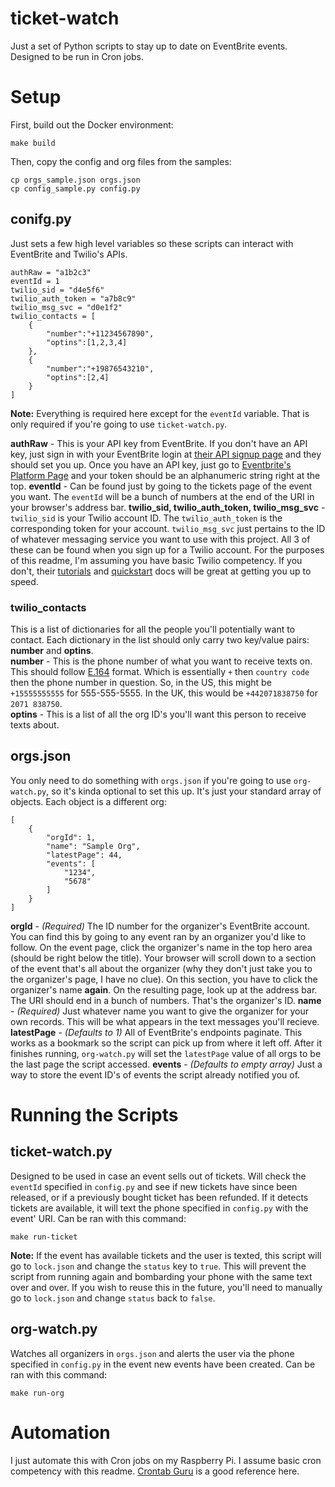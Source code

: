 # ticket-watch
Just a set of Python scripts to stay up to date on EventBrite events. Designed to be run in Cron jobs.
# Setup
First, build out the Docker environment:
```
make build
```
Then, copy the config and org files from the samples:
```
cp orgs_sample.json orgs.json
cp config_sample.py config.py
```
## conifg.py
Just sets a few high level variables so these scripts can interact with EventBrite and Twilio\'s APIs.
```
authRaw = "a1b2c3"
eventId = 1
twilio_sid = "d4e5f6"
twilio_auth_token = "a7b8c9"
twilio_msg_svc = "d0e1f2"
twilio_contacts = [
    {
        "number":"+11234567890",
        "optins":[1,2,3,4]
    },
    {
        "number":"+19876543210",
        "optins":[2,4]
    }
]
```
**Note:** Everything is required here except for the `eventId` variable. That is only required if you\'re going to use `ticket-watch.py`.

**authRaw** - This is your API key from EventBrite. If you don\'t have an API key, just sign in with your EventBrite login at [their API signup page](https://www.eventbrite.com/signin/?referrer=%2Fplatform%2Fapi-keys%2F "their API signup page") and they should set you up. Once you have an API key, just go to [Eventbrite\'s Platform Page](https://www.eventbrite.com/platform/api-keys "Eventbrite\'s Platform Page") and your token should be an alphanumeric string right at the top.
**eventId** - Can be found just by going to the tickets page of the event you want. The `eventId` will be a bunch of numbers at the end of the URI in your browser\'s address bar.
**twilio_sid, twilio_auth_token, twilio_msg_svc** - `twilio_sid` is your Twilio account ID. The `twilio_auth_token` is the corresponding token for your account. `twilio_msg_svc` just pertains to the ID of whatever messaging service you want to use with this project. All 3 of these can be found when you sign up for a Twilio account. For the purposes of this readme, I\'m assuming you have basic Twilio competency. If you don\'t, their [tutorials](https://www.twilio.com/docs/tutorials "tutorials") and [quickstart](https://www.twilio.com/docs/quickstart?filter-product=SMS "quickstart") docs will be great at getting you up to speed.
### twilio_contacts
This is a list of dictionaries for all the people you\'ll potentially want to contact. Each dictionary in the list should only carry two key/value pairs: **number** and **optins**.\
**number** - This is the phone number of what you want to receive texts on. This should follow [E.164](https://www.twilio.com/docs/glossary/what-e164 "E.164") format. Which is essentially `+` then `country code` then the phone number in question. So, in the US, this might be `+15555555555` for 555-555-5555. In the UK, this would be `+442071838750` for `2071 838750`.\
**optins** - This is a list of all the org ID\'s you'll want this person to receive texts about.
## orgs.json
You only need to do something with `orgs.json` if you\'re going to use `org-watch.py`, so it\'s kinda optional to set this up. It\'s just your standard array of objects. Each object is a different org:
```
[
    {
        "orgId": 1, 
        "name": "Sample Org",
        "latestPage": 44, 
        "events": [
            "1234",
            "5678"
        ]
    }
]
```
**orgId** - *(Required)* The ID number for the organizer\'s EventBrite account. You can find this by going to any event ran by an organizer you\'d like to follow. On the event page, click the organizer\'s name in the top hero area (should be right below the title). Your browser will scroll down to a section of the event that\'s all about the organizer (why they don\'t just take you to the organizer\'s page, I have no clue). On this section, you have to click the organizer\'s name **again**. On the resulting page, look up at the address bar. The URI should end in a bunch of numbers. That\'s the organizer\'s ID.
**name** - *(Required)* Just whatever name you want to give the organizer for your own records. This will be what appears in the text messages you\'ll recieve.
**latestPage** - *(Defaults to 1)* All of EventBrite\'s endpoints paginate. This works as a bookmark so the script can pick up from where it left off. After it finishes running, `org-watch.py` will set the `latestPage` value of all orgs to be the last page the script accessed.
**events** - *(Defaults to empty array)* Just a way to store the event ID\'s of events the script already notified you of.
# Running the Scripts
## ticket-watch.py
Designed to be used in case an event sells out of tickets. Will check the `eventId` specified in `config.py` and see if new tickets have since been released, or if a previously bought ticket has been refunded. If it detects tickets are available, it will text the phone specified in `config.py` with the event\' URI. Can be ran with this command:
```
make run-ticket
```
**Note:** If the event has available tickets and the user is texted, this script will go to `lock.json` and change the `status` key to `true`. This will prevent the script from running again and bombarding your phone with the same text over and over. If you wish to reuse this in the future, you\'ll need to manually go to `lock.json` and change `status` back to `false`.
## org-watch.py
Watches all organizers in `orgs.json` and alerts the user via the phone specified in `config.py` in the event new events have been created. Can be ran with this command:
```
make run-org
```
# Automation
I just automate this with Cron jobs on my Raspberry Pi. I assume basic cron competency with this readme. [Crontab Guru](https://crontab.guru/ "Crontab Guru") is a good reference here.